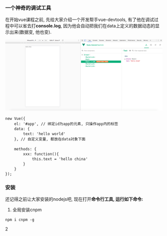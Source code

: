 ### 一个神奇的调试工具

在开始vue课程之前, 先给大家介绍一个开发帮手vue-devtools, 有了他在调试过程中可以省去打**console.log**, 因为他会自动把我们在data上定义的数据动态的显示出来\(数据变, 他也变\).

![](/assets/vue-devtools.png)

```
new Vue({
    el: '#app', // 绑定id为app的元素, 只操作app内的标签
    data: {
        text: 'hello world'
    }, // 自定义变量, 都放在data对象下面

    methods: {
        xxx: function(){
            this.text = 'hello china'
        }
    }
});
```

### 安装

还记得之前让大家安装的nodejs吧, 现在打开**命令行工具, 运行如下命令:**

1. 全局安装cnpm

```
npm i cnpm -g 
```

2

